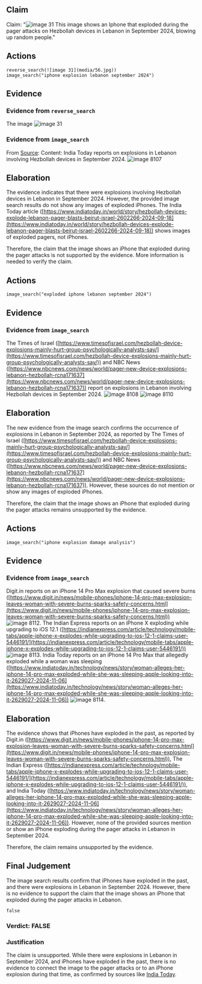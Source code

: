 ## Claim
Claim: "![image 31](media/56.jpg) This image shows an Iphone that exploded during the pager attacks on Hezbollah devices in Lebanon in September 2024, blowing up random people."

## Actions
```
reverse_search(![image 31](media/56.jpg))
image_search("iphone explosion lebanon september 2024")
```

## Evidence
### Evidence from `reverse_search`
The image ![image 31](media/56.jpg)

### Evidence from `image_search`
From [Source](https://www.indiatoday.in/world/story/hezbollah-devices-explode-lebanon-pager-blasts-beirut-israel-2602266-2024-09-18): 
Content: India Today reports on explosions in Lebanon involving Hezbollah devices in September 2024. ![image 8107](media/2025-08-29_22-20-1756506005-286890.jpg)


## Elaboration
The evidence indicates that there were explosions involving Hezbollah devices in Lebanon in September 2024. However, the provided image search results do not show any images of exploded iPhones. The India Today article ([https://www.indiatoday.in/world/story/hezbollah-devices-explode-lebanon-pager-blasts-beirut-israel-2602266-2024-09-18](https://www.indiatoday.in/world/story/hezbollah-devices-explode-lebanon-pager-blasts-beirut-israel-2602266-2024-09-18)) shows images of exploded pagers, not iPhones.

Therefore, the claim that the image shows an iPhone that exploded during the pager attacks is not supported by the evidence. More information is needed to verify the claim.


## Actions
```
image_search("exploded iphone lebanon september 2024")
```

## Evidence
### Evidence from `image_search`
The Times of Israel ([https://www.timesofisrael.com/hezbollah-device-explosions-mainly-hurt-group-psychologically-analysts-say/](https://www.timesofisrael.com/hezbollah-device-explosions-mainly-hurt-group-psychologically-analysts-say/)) and NBC News ([https://www.nbcnews.com/news/world/pager-new-device-explosions-lebanon-hezbollah-rcna171637](https://www.nbcnews.com/news/world/pager-new-device-explosions-lebanon-hezbollah-rcna171637)) report on explosions in Lebanon involving Hezbollah devices in September 2024. ![image 8108](media/2025-08-29_22-20-1756506012-239228.jpg) ![image 8110](media/2025-08-29_22-20-1756506013-436548.jpg)


## Elaboration
The new evidence from the image search confirms the occurrence of explosions in Lebanon in September 2024, as reported by The Times of Israel ([https://www.timesofisrael.com/hezbollah-device-explosions-mainly-hurt-group-psychologically-analysts-say/](https://www.timesofisrael.com/hezbollah-device-explosions-mainly-hurt-group-psychologically-analysts-say/)) and NBC News ([https://www.nbcnews.com/news/world/pager-new-device-explosions-lebanon-hezbollah-rcna171637](https://www.nbcnews.com/news/world/pager-new-device-explosions-lebanon-hezbollah-rcna171637)). However, these sources do not mention or show any images of exploded iPhones.

Therefore, the claim that the image shows an iPhone that exploded during the pager attacks remains unsupported by the evidence.


## Actions
```
image_search("iphone explosion damage analysis")
```

## Evidence
### Evidence from `image_search`
Digit.in reports on an iPhone 14 Pro Max explosion that caused severe burns ([https://www.digit.in/news/mobile-phones/iphone-14-pro-max-explosion-leaves-woman-with-severe-burns-sparks-safety-concerns.html](https://www.digit.in/news/mobile-phones/iphone-14-pro-max-explosion-leaves-woman-with-severe-burns-sparks-safety-concerns.html)) ![image 8112](media/2025-08-29_22-20-1756506026-063334.jpg). The Indian Express reports on an iPhone X exploding while upgrading to iOS 12.1 ([https://indianexpress.com/article/technology/mobile-tabs/apple-iphone-x-explodes-while-upgrading-to-ios-12-1-claims-user-5446191/](https://indianexpress.com/article/technology/mobile-tabs/apple-iphone-x-explodes-while-upgrading-to-ios-12-1-claims-user-5446191/)) ![image 8113](media/2025-08-29_22-20-1756506026-968194.jpg). India Today reports on an iPhone 14 Pro Max that allegedly exploded while a woman was sleeping ([https://www.indiatoday.in/technology/news/story/woman-alleges-her-iphone-14-pro-max-exploded-while-she-was-sleeping-apple-looking-into-it-2629027-2024-11-06](https://www.indiatoday.in/technology/news/story/woman-alleges-her-iphone-14-pro-max-exploded-while-she-was-sleeping-apple-looking-into-it-2629027-2024-11-06)) ![image 8114](media/2025-08-29_22-20-1756506028-526387.jpg).


## Elaboration
The evidence shows that iPhones have exploded in the past, as reported by Digit.in ([https://www.digit.in/news/mobile-phones/iphone-14-pro-max-explosion-leaves-woman-with-severe-burns-sparks-safety-concerns.html](https://www.digit.in/news/mobile-phones/iphone-14-pro-max-explosion-leaves-woman-with-severe-burns-sparks-safety-concerns.html)), The Indian Express ([https://indianexpress.com/article/technology/mobile-tabs/apple-iphone-x-explodes-while-upgrading-to-ios-12-1-claims-user-5446191/](https://indianexpress.com/article/technology/mobile-tabs/apple-iphone-x-explodes-while-upgrading-to-ios-12-1-claims-user-5446191/)), and India Today ([https://www.indiatoday.in/technology/news/story/woman-alleges-her-iphone-14-pro-max-exploded-while-she-was-sleeping-apple-looking-into-it-2629027-2024-11-06](https://www.indiatoday.in/technology/news/story/woman-alleges-her-iphone-14-pro-max-exploded-while-she-was-sleeping-apple-looking-into-it-2629027-2024-11-06)). However, none of the provided sources mention or show an iPhone exploding during the pager attacks in Lebanon in September 2024.

Therefore, the claim remains unsupported by the evidence.


## Final Judgement
The image search results confirm that iPhones have exploded in the past, and there were explosions in Lebanon in September 2024. However, there is no evidence to support the claim that the image shows an iPhone that exploded during the pager attacks in Lebanon.

`false`

### Verdict: FALSE

### Justification
The claim is unsupported. While there were explosions in Lebanon in September 2024, and iPhones have exploded in the past, there is no evidence to connect the image to the pager attacks or to an iPhone explosion during that time, as confirmed by sources like [India Today](https://www.indiatoday.in/world/story/hezbollah-devices-explode-lebanon-pager-blasts-beirut-israel-2602266-2024-09-18).
